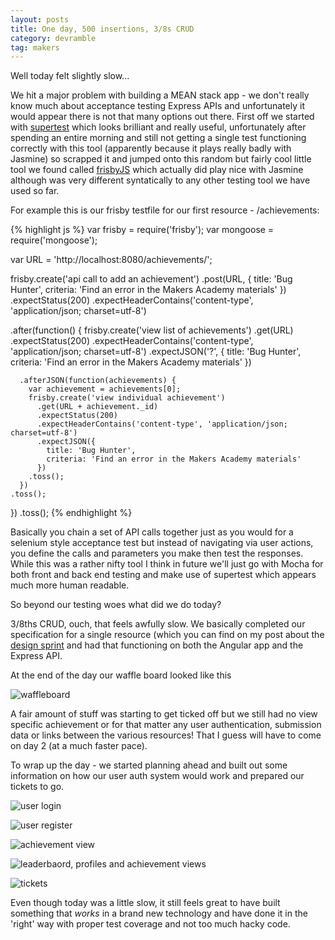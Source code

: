 ```yaml
---
layout: posts
title: One day, 500 insertions, 3/8s CRUD
category: devramble
tag: makers
---
```


Well today felt slightly slow...

We hit a major problem with building a MEAN stack app - we don't really know much about acceptance testing Express APIs and unfortunately it would appear there is not that many options out there. First off we started with [supertest](https://github.com/visionmedia/supertest) which looks brilliant and really useful, unfortunately after spending an entire morning and still not getting a single test functioning correctly with this tool (apparently because it plays really badly with Jasmine) so scrapped it and jumped onto this random but fairly cool little tool we found called [frisbyJS](http://frisbyjs.com/docs/api/) which actually did play nice with Jasmine although was very different syntatically to any other testing tool we have used so far.

For example this is our frisby testfile for our first resource - /achievements:


{% highlight js %}
var frisby = require('frisby');
var mongoose = require('mongoose');

var URL = 'http://localhost:8080/achievements/';

frisby.create('api call to add an achievement')
  .post(URL, {
    title:     'Bug Hunter',
    criteria:  'Find an error in the Makers Academy materials'
  })
  .expectStatus(200)
  .expectHeaderContains('content-type', 'application/json; charset=utf-8')

  .after(function() {
    frisby.create('view list of achievements')
      .get(URL)
      .expectStatus(200)
      .expectHeaderContains('content-type', 'application/json; charset=utf-8')
      .expectJSON('?', {
        title: 'Bug Hunter',
        criteria: 'Find an error in the Makers Academy materials'
      })

      .afterJSON(function(achievements) {
        var achievement = achievements[0];
        frisby.create('view individual achievement')
          .get(URL + achievement._id)
          .expectStatus(200)
          .expectHeaderContains('content-type', 'application/json; charset=utf-8')
          .expectJSON({
            title: 'Bug Hunter',
            criteria: 'Find an error in the Makers Academy materials'
          })
        .toss();
      })
    .toss();
  })
.toss();
{% endhighlight %}

Basically you chain a set of API calls together just as you would for a selenium style acceptance test but instead of navigating via user actions, you define the calls and parameters you make then test the responses. While this was a rather nifty tool I think in future we'll just go with Mocha for both front and back end testing and make use of supertest which appears much more human readable.

So beyond our testing woes what did we do today?

3/8ths CRUD, ouch, that feels awfully slow. We basically completed our specification for a single resource (which you can find on my post about the [design sprint](http://www.michaellennox.me/devramble/2016/02/01/makerthondesign.html) and had that functioning on both the Angular app and the Express API.

At the end of the day our waffle board looked like this

![waffleboard](http://i.imgur.com/FAVVX3T.png)

A fair amount of stuff was starting to get ticked off but we still had no view specific achievement or for that matter any user authentication, submission data or links between the various resources! That I guess will have to come on day 2 (at a much faster pace).

To wrap up the day - we started planning ahead and built out some information on how our user auth system would work and prepared our tickets to go.

![user login](http://i.imgur.com/yCi9a0O.jpg)

![user register](http://i.imgur.com/LJuMHmi.jpg)

![achievement view](http://i.imgur.com/rFaz2SS.jpg)

![leaderbaord, profiles and achievement views](http://i.imgur.com/PtLMACt.png)

![tickets](http://i.imgur.com/PtLMACt.png)

Even though today was a little slow, it still feels great to have built something that _works_ in a brand new technology and have done it in the 'right' way with proper test coverage and not too much hacky code.
